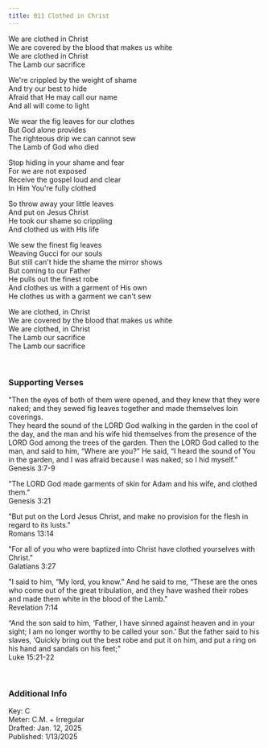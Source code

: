 ```yaml
---
title: 011 Clothed in Christ
---
```


We are clothed in Christ \
We are covered by the blood that makes us white \
We are clothed in Christ \
The Lamb our sacrifice 

We're crippled by the weight of shame \
And try our best to hide \
Afraid that He may call our name \
And all will come to light 

We wear the fig leaves for our clothes \
But God alone provides \
The righteous drip we can cannot sew \
The Lamb of God who died 

Stop hiding in your shame and fear \
For we are not exposed \
Receive the gospel loud and clear \
In Him You're fully clothed 

So throw away your little leaves \
And put on Jesus Christ \
He took our shame so crippling \
And clothed us with His life

We sew the finest fig leaves \
Weaving Gucci for our souls \
But still can't hide the shame the mirror shows \
But coming to our Father \
He pulls out the finest robe \
And clothes us with a garment of His own \
He clothes us with a garment we can't sew 

We are clothed, in Christ \
We are covered by the blood that makes us white \
We are clothed, in Christ \
The Lamb our sacrifice \
The Lamb our sacrifice
 
<br />

### Supporting Verses ###

"Then the eyes of both of them were opened, and they knew that they were naked; and they sewed fig leaves together and made themselves loin coverings. \
They heard the sound of the LORD God walking in the garden in the cool of the day, and the man and his wife hid themselves from the presence of the LORD God among the trees of the garden. Then the LORD God called to the man, and said to him, “Where are you?” 
He said, “I heard the sound of You in the garden, and I was afraid because I was naked; so I hid myself.” \
Genesis 3:7-9

"The LORD God made garments of skin for Adam and his wife, and clothed them." \
Genesis 3:21

"But put on the Lord Jesus Christ, and make no provision for the flesh in regard to its lusts." \
Romans 13:14

"For all of you who were baptized into Christ have clothed yourselves with Christ." \
Galatians 3:27

"I said to him, “My lord, you know.” And he said to me, “These are the ones who come out of the great tribulation, and they have washed their robes and made them white in the blood of the Lamb." \
Revelation 7:14

“And the son said to him, ‘Father, I have sinned against heaven and in your sight; I am no longer worthy to be called your son.’
But the father said to his slaves, ‘Quickly bring out the best robe and put it on him, and put a ring on his hand and sandals on his feet;" \
Luke 15:21-22

<br />


### Additional Info

Key: C \
Meter: C.M. + Irregular \
Drafted: Jan. 12, 2025 \
Published: 1/13/2025
